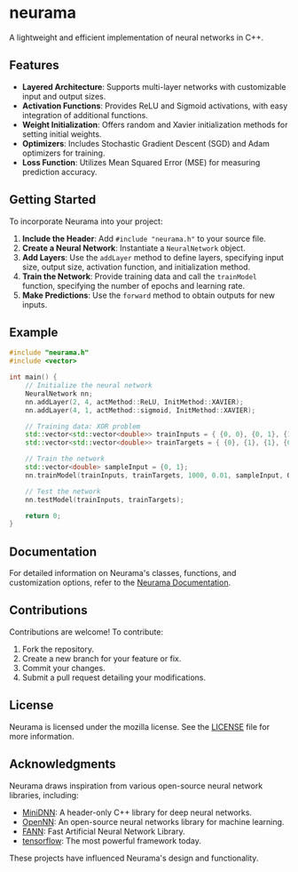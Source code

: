 # neurama
A lightweight and efficient implementation of neural networks in C++.


## Features

- **Layered Architecture**: Supports multi-layer networks with customizable input and output sizes.
- **Activation Functions**: Provides ReLU and Sigmoid activations, with easy integration of additional functions.
- **Weight Initialization**: Offers random and Xavier initialization methods for setting initial weights.
- **Optimizers**: Includes Stochastic Gradient Descent (SGD) and Adam optimizers for training.
- **Loss Function**: Utilizes Mean Squared Error (MSE) for measuring prediction accuracy.

## Getting Started

To incorporate Neurama into your project:

1. **Include the Header**: Add `#include "neurama.h"` to your source file.
2. **Create a Neural Network**: Instantiate a `NeuralNetwork` object.
3. **Add Layers**: Use the `addLayer` method to define layers, specifying input size, output size, activation function, and initialization method.
4. **Train the Network**: Provide training data and call the `trainModel` function, specifying the number of epochs and learning rate.
5. **Make Predictions**: Use the `forward` method to obtain outputs for new inputs.

## Example

```cpp
#include "neurama.h"
#include <vector>

int main() {
    // Initialize the neural network
    NeuralNetwork nn;
    nn.addLayer(2, 4, actMethod::ReLU, InitMethod::XAVIER);
    nn.addLayer(4, 1, actMethod::sigmoid, InitMethod::XAVIER);

    // Training data: XOR problem
    std::vector<std::vector<double>> trainInputs = { {0, 0}, {0, 1}, {1, 0}, {1, 1} };
    std::vector<std::vector<double>> trainTargets = { {0}, {1}, {1}, {0} };

    // Train the network
    std::vector<double> sampleInput = {0, 1};
    nn.trainModel(trainInputs, trainTargets, 1000, 0.01, sampleInput, OptimizerType::ADAM);

    // Test the network
    nn.testModel(trainInputs, trainTargets);

    return 0;
}
```

## Documentation

For detailed information on Neurama's classes, functions, and customization options, refer to the [Neurama Documentation](https://github.com/Obentemiller/neurama).

## Contributions

Contributions are welcome! To contribute:

1. Fork the repository.
2. Create a new branch for your feature or fix.
3. Commit your changes.
4. Submit a pull request detailing your modifications.

## License

Neurama is licensed under the mozilla license. See the [LICENSE](LICENSE) file for more information.

## Acknowledgments

Neurama draws inspiration from various open-source neural network libraries, including:

- [MiniDNN](https://github.com/yixuan/MiniDNN): A header-only C++ library for deep neural networks.
- [OpenNN](https://www.opennn.net/): An open-source neural networks library for machine learning.
- [FANN](https://github.com/libfann/fann): Fast Artificial Neural Network Library.
- [tensorflow](https://github.com/tensorflow/tensorflow): The most powerful framework today.

These projects have influenced Neurama's design and functionality. 

